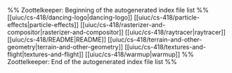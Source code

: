 %% Zoottelkeeper: Beginning of the autogenerated index file list  %%
 [[uiuc/cs-418/dancing-logo|dancing-logo]]
 [[uiuc/cs-418/particle-effects|particle-effects]]
 [[uiuc/cs-418/rasterizer-and-compositor|rasterizer-and-compositor]]
 [[uiuc/cs-418/raytracer|raytracer]]
 [[uiuc/cs-418/README|README]]
 [[uiuc/cs-418/terrain-and-other-geometry|terrain-and-other-geometry]]
 [[uiuc/cs-418/textures-and-flight|textures-and-flight]]
 [[uiuc/cs-418/warmup|warmup]]
%% Zoottelkeeper: End of the autogenerated index file list  %%
